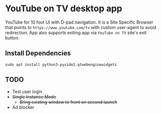 # YouTube on TV desktop app
YouTube for 10 foot UI with D-pad navigation. It is a Site Specific Browser that points to `https://www.youtube.com/tv` with custom user-agent to avoid redirection. App also supports exiting app via `YouTube on TV` site's exit button.

## Install Dependencies
```shell
sudo apt install python3-pyside2.qtwebenginewidgets
```

## TODO
- Test user login
- ~~Single Instance Mode~~
  - ~~Bring existing window to front on second launch~~
- Ad blocker
